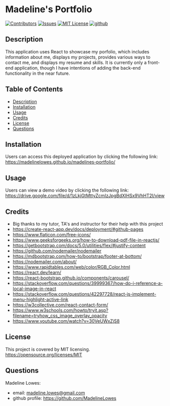<!-- ADD SCREENSHOTS & DEPLOYED APPLICATION LINK -->

# Madeline's Portfolio

[![Contributors][contributors-shield]][contributors-url]
[![Issues][issues-shield]][issues-url]
[![MIT License][license-shield]][license-url]
[![github][github-shield]][github-url]

## Description

This application uses React to showcase my porfolio, which includes information about me, displays my projects, provides various ways to contact me, and displays my resume and skills. It is currently only a front-end application, though I have intentions of adding the back-end functionality in the near future.

## Table of Contents

- [Description](#description)
- [Installation](#installation)
- [Usage](#usage)
- [Credits](#credits)
- [License](#license)
- [Questions](#questions)

## Installation

Users can access this deployed application by clicking the following link: https://madelinelowes.github.io/madelines-portfolio/

## Usage

Users can view a demo video by clicking the following link: https://drive.google.com/file/d/1zLkjGtMttyZcmIzJpgBdXIHSx9VhHT2I/view

## Credits

- Big thanks to my tutor, TA's and instructor for their help with this project
- https://create-react-app.dev/docs/deployment/#github-pages
- https://www.flaticon.com/free-icons/
- https://www.geeksforgeeks.org/how-to-download-pdf-file-in-reactjs/
- https://getbootstrap.com/docs/5.0/utilities/flex/#justify-content
- https://github.com/nodemailer/nodemailer
- https://mdbootstrap.com/how-to/bootstrap/footer-at-bottom/
- https://nodemailer.com/about/
- https://www.rapidtables.com/web/color/RGB_Color.html
- https://react.dev/learn/
- https://react-bootstrap.github.io/components/carousel/
- https://stackoverflow.com/questions/39999367/how-do-i-reference-a-local-image-in-react
- https://stackoverflow.com/questions/42297728/react-js-implement-menu-highlight-active-link
- https://w3collective.com/react-contact-form/
- https://www.w3schools.com/howto/tryit.asp?filename=tryhow_css_image_overlay_opacity
- https://www.youtube.com/watch?v=30VeUWxZjS8

## License

This project is covered by MIT licensing.
https://opensource.org/licenses/MIT

## Questions

Madeline Lowes:

- email: madeline.lowes@gmail.com
- github profile: https://github.com/MadelineLowes

<!-- MARKDOWN LINKS & IMAGES -->
<!-- https://www.markdownguide.org/basic-syntax/#reference-style-links -->

[contributors-shield]: https://img.shields.io/github/contributors/MadelineLowes/madelines-portfolio.svg?style=for-the-badge
[contributors-url]: https://github.com/MadelineLowes/madelines-portfolio/graphs/contributors
[issues-shield]: https://img.shields.io/github/issues/MadelineLowes/madelines-portfolio.svg?style=for-the-badge
[issues-url]: https://github.com/MadelineLowes/madelines-portfolio/issues
[license-shield]: https://img.shields.io/github/license/MadelineLowes/madelines-portfolio.svg?style=for-the-badge
[license-url]: https://github.com/MadelineLowes/madelines-portfolio/blob/main/LICENSE
[github-shield]: https://img.shields.io/badge/-github-black.svg?style=for-the-badge&logo=github&colorB=555
[github-url]: https://github.com/MadelineLowes/madelines-portfolio
